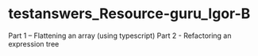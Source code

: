 # testanswers_Resource-guru_Igor-B
 Part 1 – Flattening an array (using typescript)
Part 2 - Refactoring an expression tree
